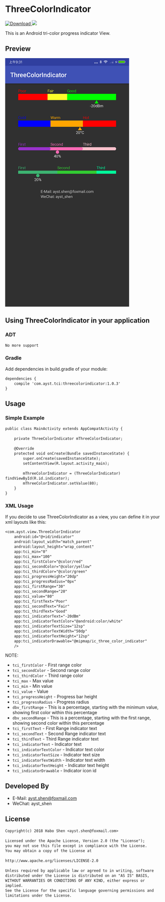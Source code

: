 # ThreeColorIndicator

 [![Download](https://api.bintray.com/packages/hbshen/maven/ThreeColorIndicator/images/download.svg) ](https://bintray.com/hbshen/maven/ThreeColorIndicator/_latestVersion)
[![](https://img.shields.io/badge/demo-1.0-orange.svg)](https://fir.im/a7pe)

This is an Android tri-color progress indicator View.

## Preview
![image](screenshots/device-2018-08-21-093142.png)

## Using ThreeColorIndicator in your application
### ADT	
	No more support

### Gradle ​ 
Add dependencies in build.gradle of your module:  

	dependencies {
		compile 'com.ayst.tci:threecolorindicator:1.0.3'
	}

## Usage
### Simple Example
	public class MainActivity extends AppCompatActivity {
	
	    private ThreeColorIndicator mThreeColorIndicator;
	
	    @Override
	    protected void onCreate(Bundle savedInstanceState) {
	        super.onCreate(savedInstanceState);
	        setContentView(R.layout.activity_main);
	
	        mThreeColorIndicator = (ThreeColorIndicator) findViewById(R.id.indicator);
	        mThreeColorIndicator.setValue(80);
	    }
	}

### XML Usage
If you decide to use ThreeColorIndicator as a view, you can define it in your xml layouts like this:
 
	<com.ayst.view.ThreeColorIndicator
        android:id="@+id/indicator"
        android:layout_width="match_parent"
        android:layout_height="wrap_content"
        app:tci_min="0"
        app:tci_max="100"
        app:tci_firstColor="@color/red"
        app:tci_secondColor="@color/yellow"
        app:tci_thirdColor="@color/green"
        app:tci_progressHeight="20dp"
        app:tci_progressRadius="0px"
        app:tci_firstRange="30"
        app:tci_secondRange="20"
        app:tci_value="80"
        app:tci_firstText="Poor"
        app:tci_secondText="Fair"
        app:tci_thirdText="Good"
        app:tci_indicatorText="-20dBm"
        app:tci_indicatorTextColor="@android:color/white"
        app:tci_indicatorTextSize="12sp"
        app:tci_indicatorTextWidth="50dp"
        app:tci_indicatorTextHeight="12sp"
        app:tci_indicatorDrawable="@mipmap/ic_three_color_indicator"
        />

NOTE:  

* `tci_firstColor` - First range color
* `tci_secondColor` - Second range color
* `tci_thirdColor` - Third range color
* `tci_max` - Max value
* `tci_min` - Min value
* `tci_value` - Value
* `tci_progressHeight` - Progress bar height
* `tci_progressRadius` - Progress radius
* `dbv_firstRange` - This is a percentage, starting with the minimum value, showing first color within this percentage
* `dbv_secondRange` - This is a percentage, starting with the first range, showing second color within this percentage
* `tci_firstText` - First Range indicator text
* `tci_secondText` - Second Range indicator text
* `tci_thirdText` - Third Range indicator text
* `tci_indicatorText` - Indicator text
* `tci_indicatorTextColor` - Indicator text color
* `tci_indicatorTextSize` - Indicator text size
* `tci_indicatorTextWidth` - Indicator text width
* `tci_indicatorTextHeight` - Indicator text height
* `tci_indicatorDrawable` - Indicator icon id

## Developed By
* E-Mail: ayst.shen@foxmail.com
* WeChat: ayst_shen

## License
	Copyright(c) 2018 Habo Shen <ayst.shen@foxmail.com>

	Licensed under the Apache License, Version 2.0 (the "License");
	you may not use this file except in compliance with the License.
	You may obtain a copy of the License at

	http://www.apache.org/licenses/LICENSE-2.0

	Unless required by applicable law or agreed to in writing, software
	distributed under the License is distributed on an "AS IS" BASIS,
	WITHOUT WARRANTIES OR CONDITIONS OF ANY KIND, either express or implied.
	See the License for the specific language governing permissions and
	limitations under the License.